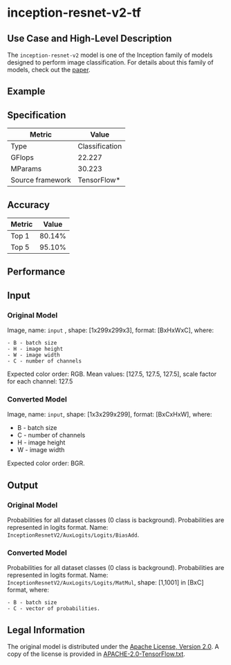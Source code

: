 # inception-resnet-v2-tf

## Use Case and High-Level Description

The `inception-resnet-v2` model is one of the Inception family of models designed to perform image classification. For details about this family of models, check out the [paper](https://arxiv.org/abs/1602.07261).

## Example

## Specification

| Metric                          | Value                                     |
|---------------------------------|-------------------------------------------|
| Type                            | Classification                            |
| GFlops                          | 22.227                                    |
| MParams                         | 30.223                                    |
| Source framework                | TensorFlow\*                              |

## Accuracy

| Metric | Value |
| ------ | ----- |
| Top 1  | 80.14% |
| Top 5  | 95.10% |

## Performance

## Input

### Original Model

Image, name: `input` , shape: [1x299x299x3], format: [BxHxWxC],
   where:

    - B - batch size
    - H - image height
    - W - image width
    - C - number of channels

   Expected color order: RGB.
   Mean values: [127.5, 127.5, 127.5], scale factor for each channel: 127.5

### Converted Model

Image, name: `input`, shape: [1x3x299x299], format: [BxCxHxW],
where:

   - B - batch size
   - C - number of channels
   - H - image height
   - W - image width

Expected color order: BGR.

## Output

### Original Model

Probabilities for all dataset classes (0 class is background). Probabilities are represented in logits format. Name: `InceptionResnetV2/AuxLogits/Logits/BiasAdd`.

### Converted Model

Probabilities for all dataset classes (0 class is background). Probabilities are represented in logits format. Name: `InceptionResnetV2/AuxLogits/Logits/MatMul`, shape: [1,1001] in [BxC] format,
    where:

    - B - batch size
    - C - vector of probabilities.

## Legal Information

The original model is distributed under the
[Apache License, Version 2.0](https://raw.githubusercontent.com/tensorflow/models/master/LICENSE).
A copy of the license is provided in [APACHE-2.0-TensorFlow.txt](../licenses/APACHE-2.0-TensorFlow.txt).
